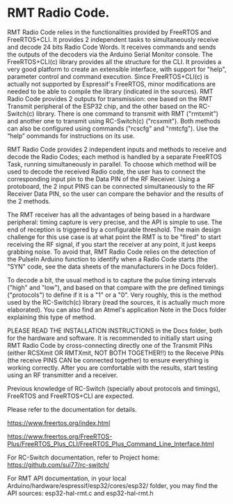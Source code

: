 # RMT Radio Code.

RMT Radio Code relies in the functionalities provided by FreeRTOS and FreeRTOS+CLI. It provides 2 independent tasks to simultaneously receive and decode 24 bits Radio Code Words. It receives commands and sends the outputs of the decoders via the Arduino Serial Monitor console. The FreeRTOS+CLI(c) library provides all the structure for the CLI. It provides a very good platform to create an extensible interface, with support for "help", parameter control and command execution. Since FreeRTOS+CLI(c) is actually not supported by Espressif's FreeRTOS, minor modifications are needed to be able to compile the library (indicated in the sources). RMT Radio Code provides 2 outputs for transmission: one based on the RMT Transmit peripheral of the ESP32 chip, and the other based on the RC-Switch(c) library. There is one command to transmit with RMT ("rmtxmit") and another one to transmit using RC-Switch(c) ("rcsxmit"). Both methods can also be configured using commands ("rcscfg" and "rmtcfg"). Use the “help” oommands for instructions on its use.

RMT Radio Code provides 2 independent inputs and methods to receive and decode the Radio Codes; each method is handled by a separate FreeRTOS Task, running simultaneously in parallel. To choose which method will be used to decode the received Radio code, the user has to connect the corresponding input pin to the Data PIN of the RF Receiver. Using a protoboard, the 2 input PINS can be connected simultaneously to the RF Receiver Data PIN, so the user can compare the behavior and the results of the 2 methods. 

The RMT receiver has all the advantages of being based in a hardware peripheral: timing capture is very precise, and the API is simple to use. The end of reception is triggered by a configurable threshold. The main design challenge for this use case is at what point the RMT is to be "fired" to start receiving the RF signal, if you start the receiver at any point, it just keeps grabbing noise. To avoid that, RMT Radio Code relies on the detection of the PulseIn Arduino function to identify when a Radio Code starts (the "SYN" code, see the data sheets of the manufacturers in he Docs folder). 

To decode a bit, the usual method is to capture the pulse timing intervals ("high" and "low"), and based on that compare with the pre defined timings ("protocols") to define if it is a "1" or a "0". Very roughly, this is the method used by the RC-Switch(c) library (read the sources, it is actually much more elaborated). You can also find an Atmel's application Note in the Docs folder explaining this type of method. 

PLEASE READ THE INSTALLATION INSTRUCTIONS in the Docs folder, both for the hardware and software. It is recommended to initially start using RMT Radio Code by cross-connecting directly one of the Transmit PINs (either RCSXmit OR RMTXmit, NOT BOTH TOGETHER!!) to the Receive PINs (the receive PINS CAN be connected together) to ensure everything is working correctly. After you are comfortable with the results, start testing using an RF transmitter and a receiver.

Previous knowledge of RC-Switch (specially about protocols and timings), FreeRTOS and FreeRTOS+CLI are expected.

Please refer to the documentation for details.

https://www.freertos.org/index.html

https://www.freertos.org/FreeRTOS-Plus/FreeRTOS_Plus_CLI/FreeRTOS_Plus_Command_Line_Interface.html

For RC-Switch documentation, refer to Project home: https://github.com/sui77/rc-switch/

For RMT API documentation, in your local Arduino/hardware/espressif/esp32/cores/esp32/ folder, you may find the API sources: esp32-hal-rmt.c and esp32-hal-rmt.h
